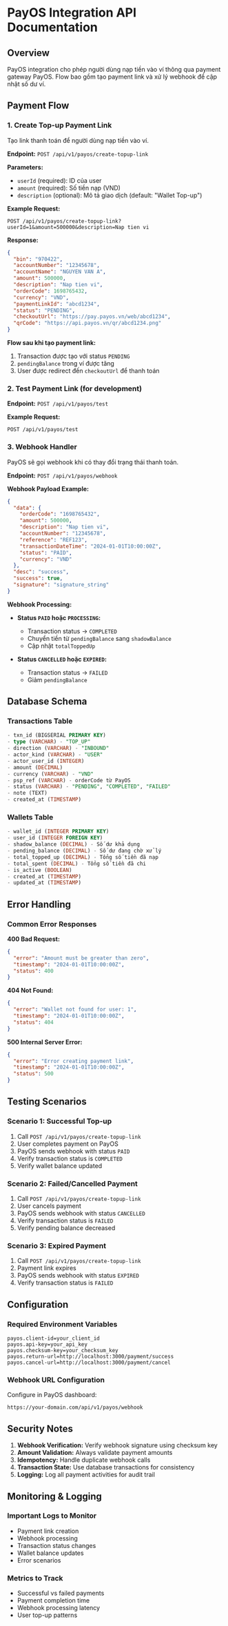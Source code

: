 # PayOS Integration API Documentation

## Overview
PayOS integration cho phép người dùng nạp tiền vào ví thông qua payment gateway PayOS. Flow bao gồm tạo payment link và xử lý webhook để cập nhật số dư ví.

## Payment Flow

### 1. Create Top-up Payment Link
Tạo link thanh toán để người dùng nạp tiền vào ví.

**Endpoint:** `POST /api/v1/payos/create-topup-link`

**Parameters:**
- `userId` (required): ID của user
- `amount` (required): Số tiền nạp (VND)
- `description` (optional): Mô tả giao dịch (default: "Wallet Top-up")

**Example Request:**
```http
POST /api/v1/payos/create-topup-link?userId=1&amount=500000&description=Nap tien vi
```

**Response:**
```json
{
  "bin": "970422",
  "accountNumber": "12345678",
  "accountName": "NGUYEN VAN A",
  "amount": 500000,
  "description": "Nap tien vi",
  "orderCode": 1698765432,
  "currency": "VND",
  "paymentLinkId": "abcd1234",
  "status": "PENDING",
  "checkoutUrl": "https://pay.payos.vn/web/abcd1234",
  "qrCode": "https://api.payos.vn/qr/abcd1234.png"
}
```

**Flow sau khi tạo payment link:**
1. Transaction được tạo với status `PENDING`
2. `pendingBalance` trong ví được tăng
3. User được redirect đến `checkoutUrl` để thanh toán

### 2. Test Payment Link (for development)
**Endpoint:** `POST /api/v1/payos/test`

**Example Request:**
```http
POST /api/v1/payos/test
```

### 3. Webhook Handler
PayOS sẽ gọi webhook khi có thay đổi trạng thái thanh toán.

**Endpoint:** `POST /api/v1/payos/webhook`

**Webhook Payload Example:**
```json
{
  "data": {
    "orderCode": "1698765432",
    "amount": 500000,
    "description": "Nap tien vi",
    "accountNumber": "12345678",
    "reference": "REF123",
    "transactionDateTime": "2024-01-01T10:00:00Z",
    "status": "PAID",
    "currency": "VND"
  },
  "desc": "success",
  "success": true,
  "signature": "signature_string"
}
```

**Webhook Processing:**
- **Status `PAID` hoặc `PROCESSING`:**
  - Transaction status → `COMPLETED`
  - Chuyển tiền từ `pendingBalance` sang `shadowBalance`
  - Cập nhật `totalToppedUp`

- **Status `CANCELLED` hoặc `EXPIRED`:**
  - Transaction status → `FAILED`
  - Giảm `pendingBalance`

## Database Schema

### Transactions Table
```sql
- txn_id (BIGSERIAL PRIMARY KEY)
- type (VARCHAR) - "TOP_UP"
- direction (VARCHAR) - "INBOUND"
- actor_kind (VARCHAR) - "USER"
- actor_user_id (INTEGER)
- amount (DECIMAL)
- currency (VARCHAR) - "VND"
- psp_ref (VARCHAR) - orderCode từ PayOS
- status (VARCHAR) - "PENDING", "COMPLETED", "FAILED"
- note (TEXT)
- created_at (TIMESTAMP)
```

### Wallets Table
```sql
- wallet_id (INTEGER PRIMARY KEY)
- user_id (INTEGER FOREIGN KEY)
- shadow_balance (DECIMAL) - Số dư khả dụng
- pending_balance (DECIMAL) - Số dư đang chờ xử lý
- total_topped_up (DECIMAL) - Tổng số tiền đã nạp
- total_spent (DECIMAL) - Tổng số tiền đã chi
- is_active (BOOLEAN)
- created_at (TIMESTAMP)
- updated_at (TIMESTAMP)
```

## Error Handling

### Common Error Responses

**400 Bad Request:**
```json
{
  "error": "Amount must be greater than zero",
  "timestamp": "2024-01-01T10:00:00Z",
  "status": 400
}
```

**404 Not Found:**
```json
{
  "error": "Wallet not found for user: 1",
  "timestamp": "2024-01-01T10:00:00Z",
  "status": 404
}
```

**500 Internal Server Error:**
```json
{
  "error": "Error creating payment link",
  "timestamp": "2024-01-01T10:00:00Z",
  "status": 500
}
```

## Testing Scenarios

### Scenario 1: Successful Top-up
1. Call `POST /api/v1/payos/create-topup-link`
2. User completes payment on PayOS
3. PayOS sends webhook with status `PAID`
4. Verify transaction status is `COMPLETED`
5. Verify wallet balance updated

### Scenario 2: Failed/Cancelled Payment
1. Call `POST /api/v1/payos/create-topup-link`
2. User cancels payment
3. PayOS sends webhook with status `CANCELLED`
4. Verify transaction status is `FAILED`
5. Verify pending balance decreased

### Scenario 3: Expired Payment
1. Call `POST /api/v1/payos/create-topup-link`
2. Payment link expires
3. PayOS sends webhook with status `EXPIRED`
4. Verify transaction status is `FAILED`

## Configuration

### Required Environment Variables
```properties
payos.client-id=your_client_id
payos.api-key=your_api_key
payos.checksum-key=your_checksum_key
payos.return-url=http://localhost:3000/payment/success
payos.cancel-url=http://localhost:3000/payment/cancel
```

### Webhook URL Configuration
Configure in PayOS dashboard:
```
https://your-domain.com/api/v1/payos/webhook
```

## Security Notes

1. **Webhook Verification:** Verify webhook signature using checksum key
2. **Amount Validation:** Always validate payment amounts
3. **Idempotency:** Handle duplicate webhook calls
4. **Transaction State:** Use database transactions for consistency
5. **Logging:** Log all payment activities for audit trail

## Monitoring & Logging

### Important Logs to Monitor
- Payment link creation
- Webhook processing
- Transaction status changes
- Wallet balance updates
- Error scenarios

### Metrics to Track
- Successful vs failed payments
- Payment completion time
- Webhook processing latency
- User top-up patterns